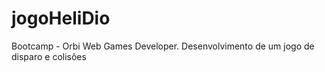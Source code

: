 # jogoHeliDio
Bootcamp - Orbi Web Games Developer. Desenvolvimento de um jogo de disparo e colisões
